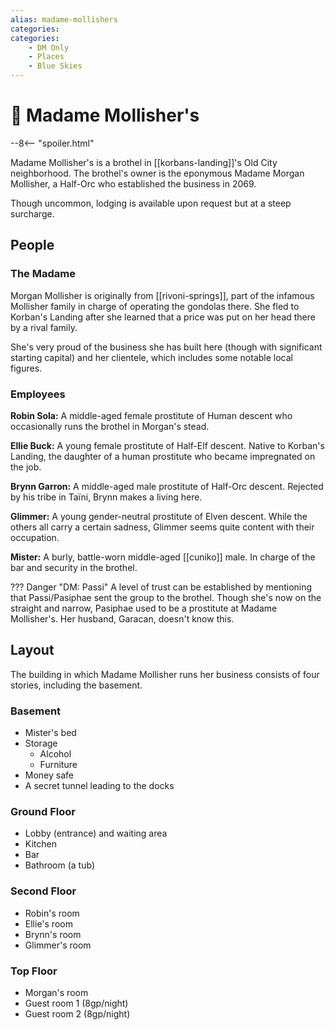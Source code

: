 ```yaml
---
alias: madame-mollishers
categories:
categories:
    - DM Only
    - Places
    - Blue Skies
---
```


# 🔐 Madame Mollisher's

--8<-- "spoiler.html"

Madame Mollisher's is a brothel in [[korbans-landing]]'s Old City neighborhood. The brothel's owner is the eponymous Madame Morgan Mollisher, a Half-Orc who established the business in 2069.

Though uncommon, lodging is available upon request but at a steep surcharge.

## People

### The Madame

Morgan Mollisher is originally from [[rivoni-springs]], part of the infamous Mollisher family in charge of operating the gondolas there. She fled to Korban's Landing after she learned that a price was put on her head there by a rival family.

She's very proud of the business she has built here (though with significant starting capital) and her clientele, which includes some notable local figures.

### Employees

**Robin Sola:** A middle-aged female prostitute of Human descent who occasionally runs the brothel in Morgan's stead.

**Ellie Buck:** A young female prostitute of Half-Elf descent. Native to Korban's Landing, the daughter of a human prostitute who became impregnated on the job.

**Brynn Garron:** A middle-aged male prostitute of Half-Orc descent. Rejected by his tribe in Taïni, Brynn makes a living here.

**Glimmer:** A young gender-neutral prostitute of Elven descent. While the others all carry a certain sadness, Glimmer seems quite content with their occupation.

**Mister:** A burly, battle-worn middle-aged [[cuniko]] male. In charge of the bar and security in the brothel.

??? Danger "DM: Passi"
    A level of trust can be established by mentioning that Passi/Pasiphae sent the group to the brothel. Though she's now on the straight and narrow, Pasiphae used to be a prostitute at Madame Mollisher's. Her husband, Garacan, doesn't know this.

## Layout

The building in which Madame Mollisher runs her business consists of four stories, including the basement.

### Basement

- Mister's bed
- Storage
  - Alcohol
  - Furniture
- Money safe
- A secret tunnel leading to the docks

### Ground Floor

- Lobby (entrance) and waiting area
- Kitchen
- Bar
- Bathroom (a tub)

### Second Floor

- Robin's room
- Ellie's room
- Brynn's room
- Glimmer's room

### Top Floor

- Morgan's room
- Guest room 1 (8gp/night)
- Guest room 2 (8gp/night)
